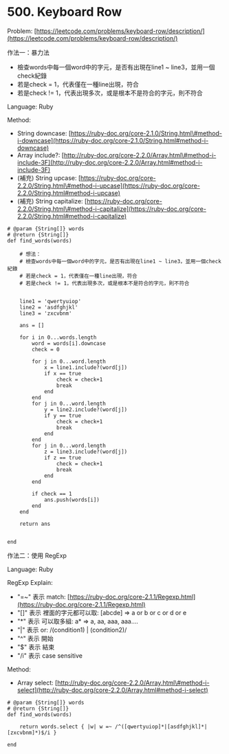 # 500. Keyboard Row

Problem: [https://leetcode.com/problems/keyboard-row/description/](https://leetcode.com/problems/keyboard-row/description/)

作法一：暴力法

* 檢查words中每一個word中的字元，是否有出現在line1 ~ line3，並用一個check紀錄
* 若是check = 1，代表僅在一種line出現，符合
* 若是check != 1，代表出現多次，或是根本不是符合的字元，則不符合

Language: Ruby

Method:

* String downcase: [https://ruby-doc.org/core-2.1.0/String.html\#method-i-downcase](https://ruby-doc.org/core-2.1.0/String.html#method-i-downcase)
* Array include?: [http://ruby-doc.org/core-2.2.0/Array.html\#method-i-include-3F](http://ruby-doc.org/core-2.2.0/Array.html#method-i-include-3F)
* \(補充\) String upcase: [https://ruby-doc.org/core-2.2.0/String.html\#method-i-upcase](https://ruby-doc.org/core-2.2.0/String.html#method-i-upcase)
* \(補充\) String capitalize: [https://ruby-doc.org/core-2.2.0/String.html\#method-i-capitalize](https://ruby-doc.org/core-2.2.0/String.html#method-i-capitalize)

```
# @param {String[]} words
# @return {String[]}
def find_words(words)

    # 想法：
    # 檢查words中每一個word中的字元，是否有出現在line1 ~ line3，並用一個check紀錄
    # 若是check = 1，代表僅在一種line出現，符合
    # 若是check != 1，代表出現多次，或是根本不是符合的字元，則不符合


    line1 = 'qwertyuiop'
    line2 = 'asdfghjkl'
    line3 = 'zxcvbnm'

    ans = []

    for i in 0...words.length
        word = words[i].downcase
        check = 0

        for j in 0...word.length
            x = line1.include?(word[j])
            if x == true
                check = check+1
                break 
            end 
        end
        for j in 0...word.length
            y = line2.include?(word[j])
            if y == true
                check = check+1
                break 
            end
        end
        for j in 0...word.length
            z = line3.include?(word[j])
            if z == true
                check = check+1
                break 
            end
        end                

        if check == 1
            ans.push(words[i])
        end
    end    

    return ans


end
```

作法二：使用 RegExp

Language: Ruby

RegExp Explain:

* "=~" 表示 match: [https://ruby-doc.org/core-2.1.1/Regexp.html](https://ruby-doc.org/core-2.1.1/Regexp.html)
* "\[\]" 表示 裡面的字元都可以取: \[abcde\] =&gt; a or b or c or d or e 
* "\*" 表示 可以取多組: a\* =&gt; a, aa, aaa, aaa....
* "\|" 表示 or:   /\(condition1\) \| \(condition2\)/ 
* "^" 表示 開始
* "$" 表示 結束
* "/i" 表示 case sensitive

Method:

* Array select: [http://ruby-doc.org/core-2.2.0/Array.html\#method-i-select](http://ruby-doc.org/core-2.2.0/Array.html#method-i-select)

```
# @param {String[]} words
# @return {String[]}
def find_words(words)

    return words.select { |w| w =~ /^([qwertyuiop]*|[asdfghjkl]*|[zxcvbnm]*)$/i }    

end
```



